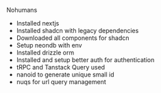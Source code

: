 Nohumans

- Installed nextjs
- Installed shadcn with legacy dependencies
- Downloaded all components for shadcn
- Setup neondb with env
- Installed drizzle orm
- Installed and setup better auth for authentication
- tRPC and Tanstack Query used
- nanoid to generate unique small id
- nuqs for url query management
